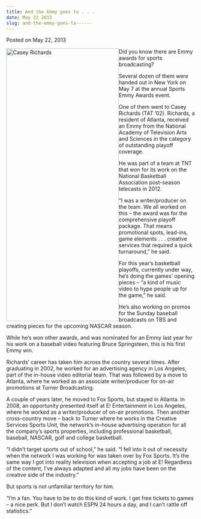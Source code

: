```yaml
---
title: And the Emmy goes to . . .
date: May 22 2013
slug: and-the-emmy-goes-to------
---
```





<span class="date">Posted on May 22, 2013    </span>
<p><img alt="Casey Richards" src="http://news.csumb.edu/sites/default/files/65/attachments/news/images/casey_richards_bkb.jpg" style="float:left; width:300px; height:726px">Did you know there
are Emmy awards for sports broadcasting?&#xA0;</img></p>
<p>Several dozen of them were handed out in New York on May 7 at
the annual Sports Emmy Awards event.</p>
<p>One of them went to Casey Richards (TAT &#x2019;02). Richards, a
resident of Atlanta, received an Emmy from the National Academy of
Television Arts and Sciences in the category of outstanding playoff
coverage.</p>
<p>He was part of a team at TNT that won for its work on the
National Basketball Association post-season telecasts in 2012.</p>
<p>&#x201C;I was a writer/producer on the team. We all worked on this &#x2013;
the award was for the comprehensive playoff package. That means
promotional spots, lead-ins, game elements . . . creative services
that required a quick turnaround,&#x201D; he said.</p>
<p>For this year&#x2019;s basketball playoffs, currently under way, he&#x2019;s
doing the games&#x2019; opening pieces &#x2013; &#x201C;a kind of music video to hype
people up for the game,&#x201D; he said.</p>
<p>He&#x2019;s also working on promos for the Sunday baseball broadcasts
on TBS and creating pieces for the upcoming NASCAR season.</p>
<p>While he&#x2019;s won other awards, and was nominated for an Emmy last
year for his work on a baseball video featuring Bruce Springsteen,
this is his first Emmy win.</p>
<p>Richards&#x2019; career has taken him across the country several times.
After graduating in 2002, he worked for an advertising agency in
Los Angeles, part of the in-house video editorial team. That was
followed by a move to Atlanta, where he worked as an associate
writer/producer for on-air promotions at Turner Broadcasting.</p>
<p>A couple of years later, he moved to Fox Sports, but stayed in
Atlanta. In 2008, an opportunity presented itself at E!
Entertainment in Los Angeles, where he worked as a writer/producer
of on-air promotions. Then another cross-country move &#x2013; back to
Turner where he works in the Creative Services Sports Unit, the
network&#x2019;s in-house advertising operation for all the company&#x2019;s
sports properties, including professional basketball, baseball,
NASCAR, golf and college basketball.</p>
<p>&#x201C;I didn&#x2019;t target sports out of school,&#x201D; he said. &#x201C;I fell into it
out of necessity when the network I was working for was taken over
by Fox Sports. It&#x2019;s the same way I got into reality television when
accepting a job at E! Regardless of the content, I&#x2019;ve always
adapted and all my jobs have been on the creative side of the
industry.&#x201D;</p>
<p>But sports is not unfamiliar territory for him.</p>
<p>&#x201C;I&#x2019;m a fan. You have to be to do this kind of work. I get free
tickets to games &#x2013; a nice perk. But I don&#x2019;t watch ESPN 24 hours a
day, and I can&#x2019;t rattle off statistics.&#x201D;</p>
<p>&#xA0;</p>
<p><br>
&#xA0;</br></p>





